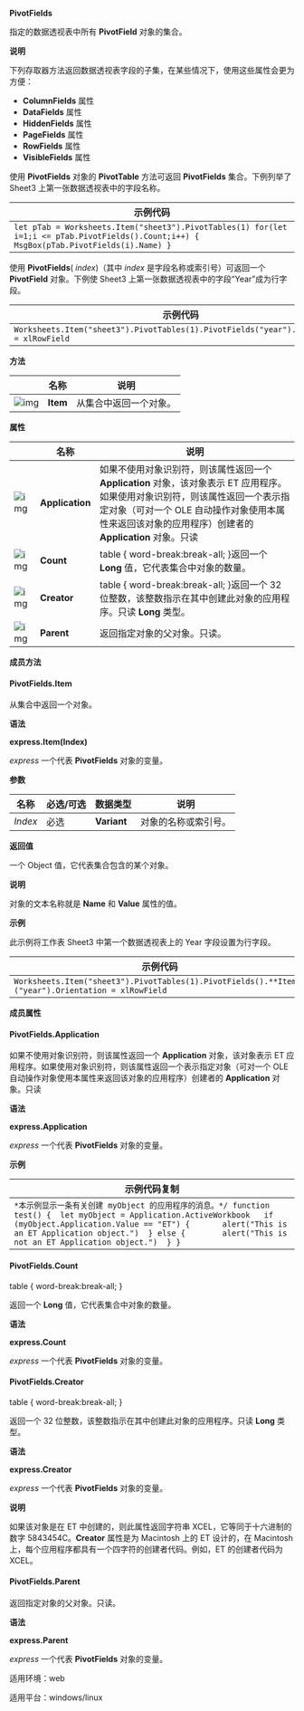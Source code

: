 **PivotFields**



指定的数据透视表中所有 **PivotField** 对象的集合。

**说明**

下列存取器方法返回数据透视表字段的子集，在某些情况下，使用这些属性会更为方便：

- **ColumnFields** 属性
- **DataFields** 属性
- **HiddenFields** 属性
- **PageFields** 属性
- **RowFields** 属性
- **VisibleFields** 属性

使用 **PivotFields** 对象的 **PivotTable** 方法可返回 **PivotFields** 集合。下例列举了 Sheet3 上第一张数据透视表中的字段名称。

| 示例代码                                                     |
| ------------------------------------------------------------ |
| `let pTab = Worksheets.Item("sheet3").PivotTables(1) for(let i=1;i <= pTab.PivotFields().Count;i++) {     MsgBox(pTab.PivotFields(i).Name) }` |

使用 **PivotFields**( *index*)（其中 *index* 是字段名称或索引号）可返回一个 **PivotField** 对象。下例使 Sheet3 上第一张数据透视表中的字段“Year”成为行字段。

| 示例代码                                                     |
| ------------------------------------------------------------ |
| `Worksheets.Item("sheet3").PivotTables(1).PivotFields("year").Orientation = xlRowField` |

**方法**

|                                                              | 名称     | 说明                   |
| ------------------------------------------------------------ | -------- | ---------------------- |
| ![img](https://qn.cache.wpscdn.cn/encs/doc/office_v19/gif/methods.gif) | **Item** | 从集合中返回一个对象。 |

**属性**

|                                                              | 名称            | 说明                                                         |
| ------------------------------------------------------------ | --------------- | ------------------------------------------------------------ |
| ![img](https://qn.cache.wpscdn.cn/encs/doc/office_v19/gif/properties.gif) | **Application** | 如果不使用对象识别符，则该属性返回一个 **Application** 对象，该对象表示 ET 应用程序。如果使用对象识别符，则该属性返回一个表示指定对象（可对一个 OLE 自动操作对象使用本属性来返回该对象的应用程序）创建者的 **Application** 对象。只读 |
| ![img](https://qn.cache.wpscdn.cn/encs/doc/office_v19/gif/properties.gif) | **Count**       | table { word-break:break-all; }返回一个 **Long** 值，它代表集合中对象的数量。 |
| ![img](https://qn.cache.wpscdn.cn/encs/doc/office_v19/gif/properties.gif) | **Creator**     | table { word-break:break-all; }返回一个 32 位整数，该整数指示在其中创建此对象的应用程序。只读 **Long** 类型。 |
| ![img](https://qn.cache.wpscdn.cn/encs/doc/office_v19/gif/properties.gif) | **Parent**      | 返回指定对象的父对象。只读。                                 |

**成员方法**

#### **PivotFields.Item**

从集合中返回一个对象。

**语法**

**express.Item(Index)**

*express*   一个代表 **PivotFields** 对象的变量。

**参数**

| **名称** | **必选/可选** | **数据类型** | **说明**             |
| -------- | ------------- | ------------ | -------------------- |
| *Index*  | 必选          | **Variant**  | 对象的名称或索引号。 |

**返回值**

一个 Object 值，它代表集合包含的某个对象。

**说明**

对象的文本名称就是 **Name** 和 **Value** 属性的值。

**示例**

此示例将工作表 Sheet3 中第一个数据透视表上的 Year 字段设置为行字段。

| 示例代码                                                     |
| ------------------------------------------------------------ |
| `Worksheets.Item("sheet3").PivotTables(1).PivotFields().**Item**("year").Orientation = xlRowField` |

**成员属性**

#### **PivotFields.Application**

如果不使用对象识别符，则该属性返回一个 **Application** 对象，该对象表示 ET 应用程序。如果使用对象识别符，则该属性返回一个表示指定对象（可对一个 OLE 自动操作对象使用本属性来返回该对象的应用程序）创建者的 **Application** 对象。只读

**语法**

**express.Application**

*express*   一个代表 **PivotFields** 对象的变量。

**示例**

| 示例代码复制                                                 |
| ------------------------------------------------------------ |
| `*本示例显示一条有关创建 myObject 的应用程序的消息。*/ function test() { 	let myObject = Application.ActiveWorkbook 	if (myObject.Application.Value == "ET") { 		alert("This is an ET Application object.") 	} else { 		alert("This is not an ET Application object.") 	} }` |

#### **PivotFields.Count**

table { word-break:break-all; }

返回一个 **Long** 值，它代表集合中对象的数量。

**语法**

**express.Count**

*express*   一个代表 **PivotFields** 对象的变量。

#### **PivotFields.Creator**

table { word-break:break-all; }

返回一个 32 位整数，该整数指示在其中创建此对象的应用程序。只读 **Long** 类型。

**语法**

**express.Creator**

*express*   一个代表 **PivotFields** 对象的变量。

**说明**

如果该对象是在 ET 中创建的，则此属性返回字符串 XCEL，它等同于十六进制的数字 5843454C。**Creator** 属性是为 Macintosh 上的 ET 设计的，在 Macintosh 上，每个应用程序都具有一个四字符的创建者代码。例如，ET 的创建者代码为 XCEL。

#### **PivotFields.Parent**

返回指定对象的父对象。只读。

**语法**

**express.Parent**

*express*   一个代表 **PivotFields** 对象的变量。

适用环境：web

适用平台：windows/linux